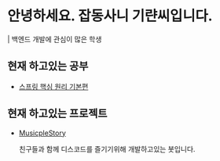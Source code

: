 # 안녕하세요. 잡동사니 기랸씨입니다.

| 백엔드 개발에 관심이 많은 학생

## 현재 하고있는 공부

- [스프링 핵심 원리 기본편](https://github.com/kiryanchi/inflearn-spring-basic)

## 현재 하고있는 프로젝트

-  [MusicpleStory](https://github.com/kiryanchi/musicple_story)
    
    친구들과 함께 디스코드를 즐기기위해 개발하고있는 봇입니다.